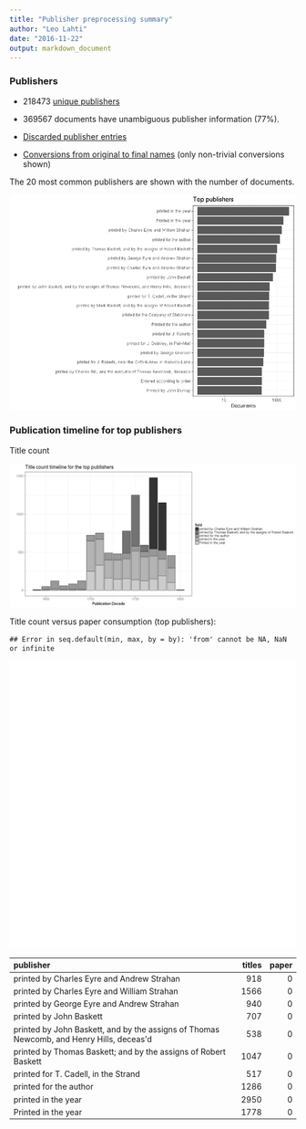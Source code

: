 ```yaml
---
title: "Publisher preprocessing summary"
author: "Leo Lahti"
date: "2016-11-22"
output: markdown_document
---
```



### Publishers

 * 218473 [unique publishers](output.tables/publisher_accepted.csv)

 * 369567 documents have unambiguous publisher information (77%). 

 * [Discarded publisher entries](output.tables/publisher_discarded.csv)

 * [Conversions from original to final names](output.tables/publisher_conversion_nontrivial.csv) (only non-trivial conversions shown)


The 20 most common publishers are shown with the number of documents. 

![plot of chunk summarypublisher2](figure/summarypublisher2-1.png)

### Publication timeline for top publishers

Title count

![plot of chunk summaryTop10pubtimeline](figure/summaryTop10pubtimeline-1.png)



Title count versus paper consumption (top publishers):


```
## Error in seq.default(min, max, by = by): 'from' cannot be NA, NaN or infinite
```

![plot of chunk publishertitlespapers](figure/publishertitlespapers-1.png)

|publisher                                                                                | titles| paper|
|:----------------------------------------------------------------------------------------|------:|-----:|
|printed by Charles Eyre and Andrew Strahan                                               |    918|     0|
|printed by Charles Eyre and William Strahan                                              |   1566|     0|
|printed by George Eyre and Andrew Strahan                                                |    940|     0|
|printed by John Baskett                                                                  |    707|     0|
|printed by John Baskett, and by the assigns of Thomas Newcomb, and Henry Hills, deceas'd |    538|     0|
|printed by Thomas Baskett; and by the assigns of Robert Baskett                          |   1047|     0|
|printed for T. Cadell, in the Strand                                                     |    517|     0|
|printed for the author                                                                   |   1286|     0|
|printed in the year                                                                      |   2950|     0|
|Printed in the year                                                                      |   1778|     0|


